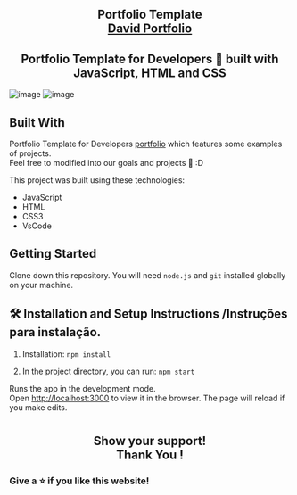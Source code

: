<h2 align="center">
  Portfolio Template<br/>
  <a href="https://portfoliodavids.netlify.app/" target="_blank">David Portfolio</a>
</h2>

<h2 align="center"> Portfolio Template for Developers 🚀 built with JavaScript, HTML and CSS </h2>




![image](https://user-images.githubusercontent.com/109705197/195660780-a83e2414-2a7b-47fd-b1c9-25ff0a0fe497.png)
![image](https://user-images.githubusercontent.com/109705197/195681788-5e634a1b-f54a-45d8-be23-7bab71551b06.png)



## Built With


Portfolio Template for Developers  <a href="https://portfoliodavids.netlify.app/" target="_blank">portfolio</a> which features some examples of projects.<br/>
Feel free to modified into our goals and projects 🚀 :D <br/>




This project was built using these technologies:
- JavaScript
- HTML
- CSS3
- VsCode

## Getting Started


Clone down this repository. You will need `node.js` and `git` installed globally on your machine.


## 🛠 Installation and Setup Instructions /Instruções para instalação.

1. Installation: `npm install`

2. In the project directory, you can run: `npm start`




Runs the app in the development mode.\
Open [http://localhost:3000](http://localhost:3000) to view it in the browser.
The page will reload if you make edits.


#


 <h2 align= "center">Show your support! </br>
Thank You !</h2>


### Give a ⭐ if you like this website!









